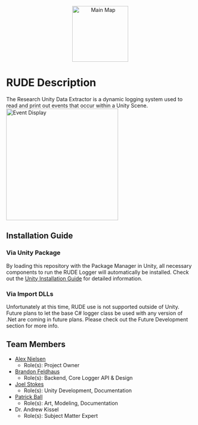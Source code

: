 <p align="center">
     <img src="https://github.com/vmasc-capabilities-lab/RUDE/blob/main/github/RUDE_Black.png" height="150" alt="Main Map"/>
</p>

# RUDE Description
The Research Unity Data Extractor is a dynamic logging system used to read and print out events that occur within a Unity Scene.
<img src="https://github.com/vmasc-capabilities-lab/RUDE/blob/main/github/Colliding.png" height="300" alt="Event Display"/>

## Installation Guide

### Via Unity Package
By loading this repository with the Package Manager in Unity, all necessary components to run the RUDE Logger will automatically be installed. Check out the [Unity Installation Guide](https://github.com/vmasc-capabilities-lab/RUDE/wiki/Installation-Guide#unity-install) for detailed information.

### Via Import DLLs
Unfortunately at this time, RUDE use is not supported outside of Unity. Future plans to let the base C# logger class be used with any version of .Net are coming in future plans. Please check out the Future Development section for more info.

## Team Members
* [Alex Nielsen](https://github.com/ACNielsen)
  * Role(s): Project Owner
* [Brandon Feldhaus](https://github.com/BrandonFeldhaus)
  * Role(s): Backend, Core Logger API & Design
* [Joel Stokes](https://github.com/joelstokes)
  * Role(s): Unity Development, Documentation
* [Patrick Ball](https://github.com/p1ball)
  * Role(s): Art, Modeling, Documentation
* Dr. Andrew Kissel
  * Role(s): Subject Matter Expert
